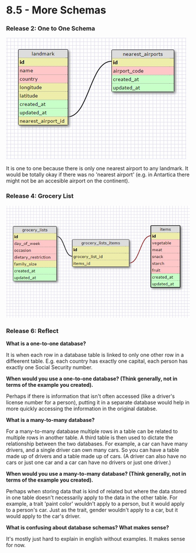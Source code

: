 # 8.5 - More Schemas

### Release 2: One to One Schema

![one to one](imgs/8-5-one-to-one.jpg "one to one schema")

It is one to one because there is only one nearest airport to any landmark. It would be totally okay if there was no 'nearest airport' (e.g. in Antartica there might not be an accesible airport on the continent). 


### Release 4: Grocery List

![grocery list](imgs/8-5-grocery.jpg "grocery list schema")


### Release 6: Reflect

**What is a one-to-one database?**

It is when each row in a database table is linked to only one other row in a diffeerent table. E.g. each country has exactly one capital, each person has exactly one Social Security number.


**When would you use a one-to-one database? (Think generally, not in terms of the example you created).**

Perhaps if there is information that isn't often accessed (like a driver's license number for a person), putting it in a separate database would help in more quickly accessing the information in the original databse.


**What is a many-to-many database?**

For a many-to-many database multiple rows in a table can be related to multiple rows in another table. A third table is then used to dictate the relationship between the two databases. For example, a car can have many drivers, and a single driver can own many cars. So you can have a table made up of drivers and a table made up of cars. (A driver can also have no cars or just one car and a car can have no drivers or just one driver.)


**When would you use a many-to-many database? (Think generally, not in terms of the example you created).**

Perhaps when storing data that is kind of related but where the data stored in one table doesn't necessarily apply to the data in the other table. For example, a trait 'paint color' wouldn't apply to a person, but it would apply to a person's car. Just as the trait, gender wouldn't apply to a car, but it would apply to the car's driver.


**What is confusing about database schemas? What makes sense?**

It's mostly just hard to explain in english without examples. It makes sense for now. 
